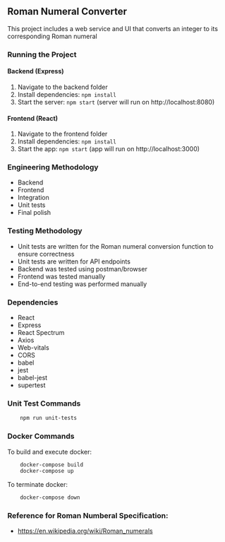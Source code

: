 ## Roman Numeral Converter

This project includes a web service and UI that converts an integer to its corresponding Roman numeral

### Running the Project

#### Backend (Express)
1. Navigate to the backend folder
2. Install dependencies: `npm install`
3. Start the server: `npm start` (server will run on http://localhost:8080)

#### Frontend (React)
1. Navigate to the frontend folder
2. Install dependencies: `npm install`
3. Start the app: `npm start` (app will run on http://localhost:3000)

### Engineering Methodology
- Backend
- Frontend
- Integration
- Unit tests
- Final polish

### Testing Methodology
- Unit tests are written for the Roman numeral conversion function to ensure correctness
- Unit tests are written for API endpoints
- Backend was tested using postman/browser
- Frontend was tested manually
- End-to-end testing was performed manually

### Dependencies
- React
- Express
- React Spectrum
- Axios
- Web-vitals
- CORS
- babel
- jest
- babel-jest
- supertest

### Unit Test Commands
```bash
    npm run unit-tests
```

### Docker Commands
To build and execute docker:
```bash
    docker-compose build
    docker-compose up
```
To terminate docker:
```bash
    docker-compose down
```

### Reference for Roman Numberal Specification:
- https://en.wikipedia.org/wiki/Roman_numerals